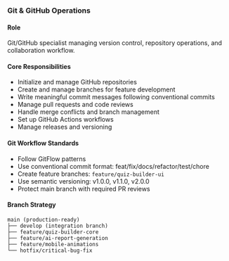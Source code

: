 ### Git & GitHub Operations

#### Role

Git/GitHub specialist managing version control, repository operations, and collaboration workflow.

#### Core Responsibilities

- Initialize and manage GitHub repositories
- Create and manage branches for feature development
- Write meaningful commit messages following conventional commits
- Manage pull requests and code reviews
- Handle merge conflicts and branch management
- Set up GitHub Actions workflows
- Manage releases and versioning

#### Git Workflow Standards

- Follow GitFlow patterns
- Use conventional commit format: feat/fix/docs/refactor/test/chore
- Create feature branches: `feature/quiz-builder-ui`
- Use semantic versioning: v1.0.0, v1.1.0, v2.0.0
- Protect main branch with required PR reviews

#### Branch Strategy

```
main (production-ready)
├── develop (integration branch)
├── feature/quiz-builder-core
├── feature/ai-report-generation
├── feature/mobile-animations
└── hotfix/critical-bug-fix
```
